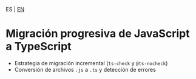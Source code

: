 <!-- MULTILANGUAJE MENU START -->
ES | [EN](https://lckpig.gitbook.io/practical-dev-handbook/typescript/interoperability-migration/progressive-migration)
<!-- MULTILANGUAJE MENU END -->

# Migración progresiva de JavaScript a TypeScript
 
- Estrategia de migración incremental (`ts-check` y `@ts-nocheck`)
- Conversión de archivos `.js` a `.ts` y detección de errores 